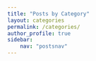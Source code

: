```yaml
---
title: "Posts by Category"
layout: categories
permalink: /categories/
author_profile: true
sidebar:
    nav: "postsnav"
---
```

